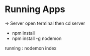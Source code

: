 # Running Apps

=> Server
open terminal then cd server
- npm install
- npm install -g nodemon

running : nodemon index
